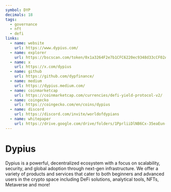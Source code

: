 ```yaml
---
symbol: DYP
decimals: 18
tags:
  - governance
  - nft
  - defi
links:
  - name: website
    url: https://www.dypius.com/
  - name: explorer
    url: https://bscscan.com/token/0x1a3264F2e7b1CFC6220ec9348d33cCF02Af7aaa4
  - name: x
    url: https://x.com/dypius
  - name: github
    url: https://github.com/dypfinance/
  - name: medium
    url: https://dypius.medium.com/
  - name: coinmarketcap
    url: https://coinmarketcap.com/currencies/defi-yield-protocol-v2/
  - name: coingecko
    url: https://coingecko.com/en/coins/dypius
  - name: discord
    url: https://discord.com/invite/worldofdypians
  - name: whitepaper
    url: https://drive.google.com/drive/folders/1PprliiDlNB6Cx-35eaEun-gmjk0-a1O4
---
```


# Dypius

Dypius is a powerful, decentralized ecosystem with a focus on scalability, security, and global adoption through next-gen infrastructure. We offer a variety of products and services that cater to both beginners and advanced users in the crypto space including DeFi solutions, analytical tools, NFTs, Metaverse and more!
